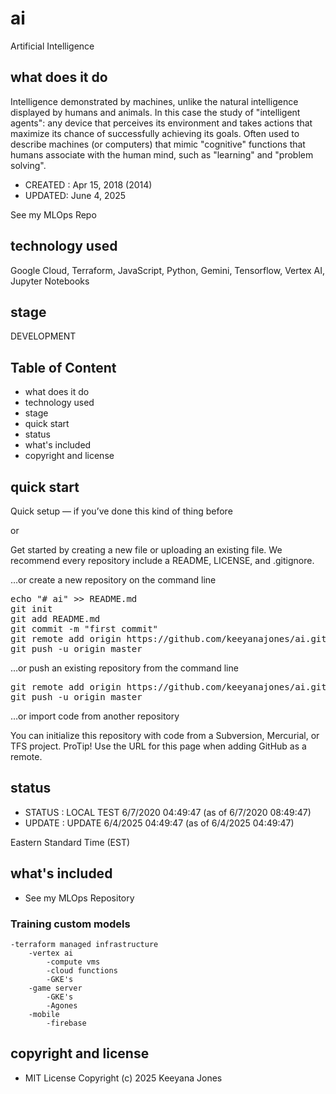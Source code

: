 # ai
Artificial Intelligence 

## what does it do
 Intelligence demonstrated by machines, unlike the natural intelligence displayed by humans and animals. In this case the study of "intelligent agents": any device that perceives its environment and takes actions that maximize its chance of successfully achieving its goals. Often used to describe machines (or computers) that mimic "cognitive" functions that humans associate with the human mind, such as "learning" and "problem solving".

- CREATED : Apr 15, 2018 (2014)
- UPDATED: June 4, 2025

See my MLOps Repo

## technology used
Google Cloud, Terraform, JavaScript, Python, Gemini, Tensorflow, Vertex AI, Jupyter Notebooks

## stage
DEVELOPMENT

## Table of Content
- what does it do
- technology used
- stage
- quick start
- status
- what's included
- copyright and license

## quick start
Quick setup — if you’ve done this kind of thing before

or

Get started by creating a new file or uploading an existing file. We recommend every repository include a README, LICENSE, and .gitignore.

…or create a new repository on the command line

<pre>
echo "# ai" >> README.md
git init
git add README.md
git commit -m "first commit"
git remote add origin https://github.com/keeyanajones/ai.git
git push -u origin master
</pre>                

…or push an existing repository from the command line

<pre>
git remote add origin https://github.com/keeyanajones/ai.git
git push -u origin master
</pre>

…or import code from another repository

You can initialize this repository with code from a Subversion, Mercurial, or TFS project.
ProTip! Use the URL for this page when adding GitHub as a remote.

## status
- STATUS : LOCAL TEST 6/7/2020 04:49:47 (as of 6/7/2020 08:49:47)
- UPDATE : UPDATE 6/4/2025 04:49:47 (as of 6/4/2025 04:49:47)

Eastern Standard Time (EST)

## what's included
- See my MLOps Repository

### Training custom models
    -terraform managed infrastructure
        -vertex ai
            -compute vms
            -cloud functions
            -GKE's
        -game server
            -GKE's
            -Agones
        -mobile
            -firebase

## copyright and license
 - MIT License Copyright (c) 2025 Keeyana Jones

